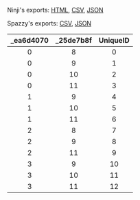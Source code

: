 Ninji's exports: [HTML](https://wuffs.org/acnh/bcsv_160/html/CharaMakeHalloweenMakePresetParam.html), [CSV](https://wuffs.org/acnh/bcsv_160/csv/CharaMakeHalloweenMakePresetParam.csv), [JSON](https://wuffs.org/acnh/bcsv_160/json/CharaMakeHalloweenMakePresetParam.json)

Spazzy's exports: [CSV](https://github.com/McSpazzy/acnh-csv/blob/master/CharaMakeHalloweenMakePresetParam.csv), [JSON](https://github.com/McSpazzy/acnh-json/blob/master/CharaMakeHalloweenMakePresetParam.json)

| _ea6d4070 | _25de7b8f | UniqueID |
|:--:|:--:|:--:|
| 0 | 8 | 0 | 
| 0 | 9 | 1 | 
| 0 | 10 | 2 | 
| 0 | 11 | 3 | 
| 1 | 9 | 4 | 
| 1 | 10 | 5 | 
| 1 | 11 | 6 | 
| 2 | 8 | 7 | 
| 2 | 9 | 8 | 
| 2 | 11 | 9 | 
| 3 | 9 | 10 | 
| 3 | 10 | 11 | 
| 3 | 11 | 12 | 
